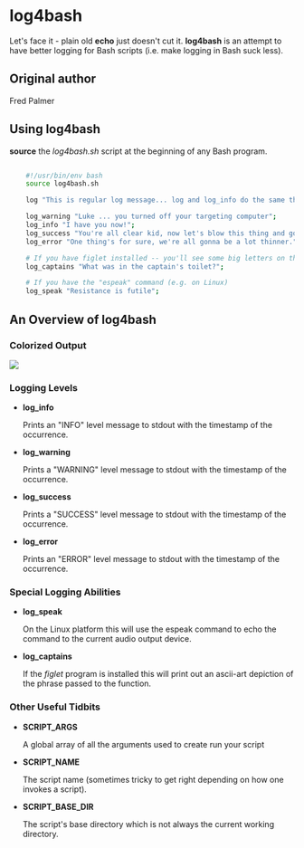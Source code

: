 # log4bash

Let's face it - plain old **echo** just doesn't cut it.  **log4bash** is an attempt to have better logging for Bash scripts (i.e. make logging in Bash suck less).

## Original author

Fred Palmer

## Using log4bash

**source** the *log4bash.sh* script at the beginning of any Bash program.

``` bash

    #!/usr/bin/env bash
    source log4bash.sh

    log "This is regular log message... log and log_info do the same thing";

    log_warning "Luke ... you turned off your targeting computer";
    log_info "I have you now!";
    log_success "You're all clear kid, now let's blow this thing and go home.";
    log_error "One thing's for sure, we're all gonna be a lot thinner.";

    # If you have figlet installed -- you'll see some big letters on the screen!
    log_captains "What was in the captain's toilet?";

    # If you have the "espeak" command (e.g. on Linux)
    log_speak "Resistance is futile";

```

## An Overview of log4bash


### Colorized Output

[![](https://img.skitch.com/20110526-46e6ng8hj11pshw2s5my7e841.jpg)](https://img.skitch.com/20110526-46e6ng8hj11pshw2s5my7e841.jpg)

### Logging Levels

* **log_info**

    Prints an "INFO" level message to stdout with the timestamp of the occurrence.

* **log_warning**

    Prints a "WARNING" level message to stdout with the timestamp of the occurrence.

* **log_success**

    Prints a "SUCCESS" level message to stdout with the timestamp of the occurrence.

* **log_error**

    Prints an "ERROR" level message to stdout with the timestamp of the occurrence.

### Special Logging Abilities

* **log_speak**

    On the Linux platform this will use the espeak command to echo the command to the current audio output device.

* **log_captains**

    If the *figlet* program is installed this will print out an ascii-art depiction of the phrase passed to the function.

### Other Useful Tidbits

* **SCRIPT_ARGS**

    A global array of all the arguments used to create run your script

* **SCRIPT_NAME**

    The script name (sometimes tricky to get right depending on how one invokes a script).

* **SCRIPT_BASE_DIR**

    The script's base directory which is not always the current working directory.



